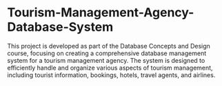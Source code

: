 # Tourism-Management-Agency-Database-System
This project is developed as part of the Database Concepts and Design course, focusing on creating a comprehensive database management system for a tourism management agency. The system is designed to efficiently handle and organize various aspects of tourism management, including tourist information, bookings, hotels, travel agents, and airlines.
